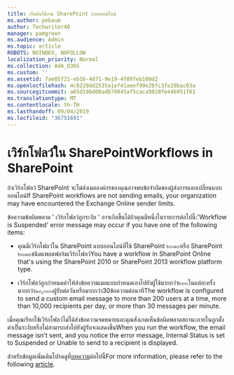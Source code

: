 ```yaml
---
title: เริ่มต้นใช้งาน SharePoint แบบออนไลน์
ms.author: pebaum
author: Techwriter40
manager: pamgreen
ms.audience: Admin
ms.topic: article
ROBOTS: NOINDEX, NOFOLLOW
localization_priority: Normal
ms.collection: Adm_O365
ms.custom: ''
ms.assetid: 7ae05f21-eb16-4d71-9e19-4f097eb100d2
ms.openlocfilehash: 4c0220dd2535a1ef41aeef99e2bfc3fe28bac03a
ms.sourcegitcommit: a65d196d00adb70045af5caca9828fe44b951f61
ms.translationtype: MT
ms.contentlocale: th-TH
ms.lasthandoff: 09/04/2019
ms.locfileid: "36751691"
---
```

# <a name="workflows-in-sharepoint"></a><span data-ttu-id="63987-102">เวิร์กโฟลว์ใน SharePoint</span><span class="sxs-lookup"><span data-stu-id="63987-102">Workflows in SharePoint</span></span>

<span data-ttu-id="63987-103">ถ้าเวิร์กโฟลว์ SharePoint จะไม่ส่งเมลองค์กรของคุณอาจพบข้อจำกัดของผู้ส่งการแลกเปลี่ยนแบบออนไลน์</span><span class="sxs-lookup"><span data-stu-id="63987-103">If SharePoint workflows are not sending emails, your organization may have encountered the Exchange Online sender limits.</span></span>

<span data-ttu-id="63987-104">ข้อความข้อผิดพลาด ' เวิร์กโฟลว์ถูกระงับ ' อาจเกิดขึ้นได้ถ้าคุณมีหนึ่งในรายการต่อไปนี้:</span><span class="sxs-lookup"><span data-stu-id="63987-104">'Workflow is Suspended' error message may occur if you have one of the following items:</span></span>

- <span data-ttu-id="63987-105">คุณมีเวิร์กโฟลว์ใน SharePoint แบบออนไลน์ที่ใช้ SharePoint ๒๐๑๐หรือ SharePoint ๒๐๑๓ชนิดแพลตฟอร์มเวิร์กโฟลว์</span><span class="sxs-lookup"><span data-stu-id="63987-105">You have a workflow in SharePoint Online that's using the SharePoint 2010 or SharePoint 2013 workflow platform type.</span></span>

- <span data-ttu-id="63987-106">เวิร์กโฟลว์ถูกกำหนดค่าให้ส่งข้อความเมลแบบกำหนดเองไปยังผู้ใช้มากกว่า๒๐๐ในแต่ละครั้งมากกว่า๑๐,๐๐๐ผู้รับต่อวันหรือมากกว่า30ข้อความต่อนาที</span><span class="sxs-lookup"><span data-stu-id="63987-106">The workflow is configured to send a custom email message to more than 200 users at a time, more than 10,000 recipients per day, or more than 30 messages per minute.</span></span>

<span data-ttu-id="63987-107">เมื่อคุณเรียกใช้เวิร์กโฟลว์ไม่ได้ส่งข้อความจดหมายและคุณสังเกตเห็นข้อผิดพลาดสถานะภายในถูกตั้งค่าเป็นระงับหรือไม่สามารถส่งไปยังผู้รับจะแสดงขึ้น</span><span class="sxs-lookup"><span data-stu-id="63987-107">When you run the workflow, the email message isn't sent, and you notice the error message, Internal Status is set to Suspended or Unable to send to a recipient is displayed.</span></span>

<span data-ttu-id="63987-108">สำหรับข้อมูลเพิ่มเติมโปรดดูที่[บทความ](https://docs.microsoft.com/sharepoint/support/workflows/configured-workflow-fails-running)ต่อไปนี้</span><span class="sxs-lookup"><span data-stu-id="63987-108">For more information, please refer to the following [article](https://docs.microsoft.com/sharepoint/support/workflows/configured-workflow-fails-running).</span></span>

